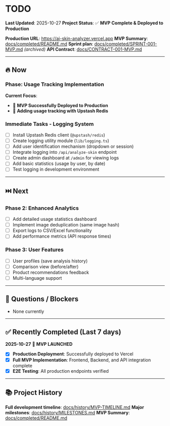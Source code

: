 # TODO

**Last Updated**: 2025-10-27
**Project Status**: ✅ **MVP Complete & Deployed to Production**

**Production URL**: https://ai-skin-analyzer.vercel.app
**MVP Summary**: [docs/completed/README.md](docs/completed/README.md)
**Sprint plan**: [docs/completed/SPRINT-001-MVP.md](docs/completed/SPRINT-001-MVP.md) _(archived)_
**API Contract**: [docs/CONTRACT-001-MVP.md](docs/CONTRACT-001-MVP.md)

---

## 🔥 Now

### Phase: Usage Tracking Implementation

**Current Focus**:
- 🎉 **MVP Successfully Deployed to Production**
- 🔄 **Adding usage tracking with Upstash Redis**
### Immediate Tasks - Logging System
- [ ] Install Upstash Redis client (`@upstash/redis`)
- [ ] Create logging utility module (`lib/logging.ts`)
- [ ] Add user identification mechanism (dropdown or session)
- [ ] Integrate logging into `/api/analyze-skin` endpoint
- [ ] Create admin dashboard at `/admin` for viewing logs
- [ ] Add basic statistics (usage by user, by date)
- [ ] Test logging in development environment

---

## ⏭️ Next

### Phase 2: Enhanced Analytics
- [ ] Add detailed usage statistics dashboard
- [ ] Implement image deduplication (same image hash)
- [ ] Export logs to CSV/Excel functionality
- [ ] Add performance metrics (API response times)

### Phase 3: User Features
- [ ] User profiles (save analysis history)
- [ ] Comparison view (before/after)
- [ ] Product recommendations feedback
- [ ] Multi-language support

---

## 🔬 Questions / Blockers

- None currently

---

## ✅ Recently Completed (Last 7 days)

**2025-10-27** 🎉 **MVP LAUNCHED**

- [x] **Production Deployment**: Successfully deployed to Vercel
- [x] **Full MVP Implementation**: Frontend, Backend, and API integration complete
- [x] **E2E Testing**: All production endpoints verified

---

## 📚 Project History

**Full development timeline**: [docs/history/MVP-TIMELINE.md](docs/history/MVP-TIMELINE.md)
**Major milestones**: [docs/history/MILESTONES.md](docs/history/MILESTONES.md)
**MVP Summary**: [docs/completed/README.md](docs/completed/README.md)
